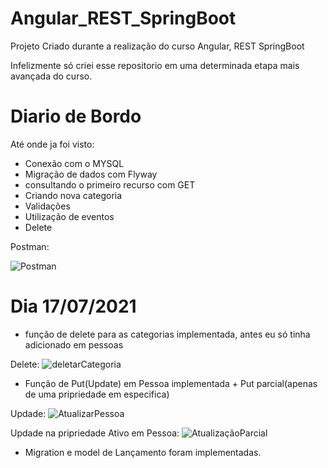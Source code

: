 # Angular_REST_SpringBoot
Projeto Criado durante a realização do curso Angular, REST SpringBoot

Infelizmente só criei esse repositorio em uma determinada etapa mais avançada do curso. 

# Diario de Bordo

Até onde ja foi visto: 

- Conexão com o MYSQL
- Migração de dados com Flyway
- consultando o primeiro recurso com GET
- Criando nova categoria
- Validações
- Utilização de eventos
- Delete 

Postman: 

![Postman](https://user-images.githubusercontent.com/75328283/126040641-ef3e6cce-3b0f-4f57-be3f-a1a309d9430e.png)

# Dia 17/07/2021

- função de delete para as categorias implementada, antes eu só tinha adicionado em pessoas

Delete:
![deletarCategoria](https://user-images.githubusercontent.com/75328283/126044292-e1d9a1dd-e498-4731-a6da-21c566cbcccd.png)


- Função de Put(Update) em Pessoa implementada + Put parcial(apenas de uma pripriedade em especifica)

Updade: 
![AtualizarPessoa](https://user-images.githubusercontent.com/75328283/126044315-b32852ac-e5e3-425c-817b-1a97578c0081.png)

Updade na pripriedade Ativo em Pessoa: 
![AtualizaçãoParcial](https://user-images.githubusercontent.com/75328283/126044338-3412e857-77c3-4f48-a766-71cbae615683.png)

- Migration e model de Lançamento foram implementadas.

 

